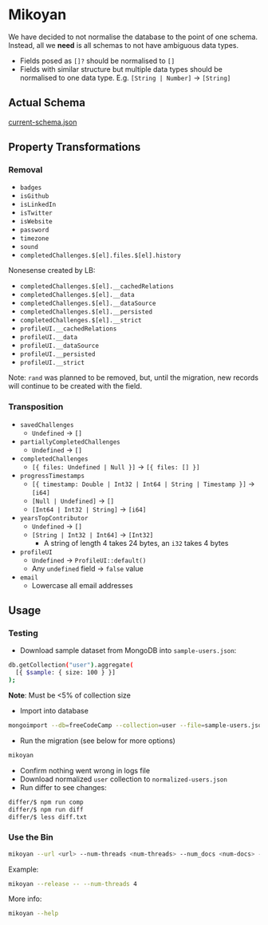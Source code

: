 # Mikoyan

We have decided to not normalise the database to the point of one schema. Instead, all we **need** is all schemas to not have ambiguous data types.

- Fields posed as `[]?` should be normalised to `[]`
- Fields with similar structure but multiple data types should be normalised to one data type. E.g. `[String | Number]` -> `[String]`

## Actual Schema

[current-schema.json](./current-schema.json)

## Property Transformations

### Removal

- `badges`
- `isGithub`
- `isLinkedIn`
- `isTwitter`
- `isWebsite`
- `password`
- `timezone`
- `sound`
- `completedChallenges.$[el].files.$[el].history`

Nonesense created by LB:

- `completedChallenges.$[el].__cachedRelations`
- `completedChallenges.$[el].__data`
- `completedChallenges.$[el].__dataSource`
- `completedChallenges.$[el].__persisted`
- `completedChallenges.$[el].__strict`
- `profileUI.__cachedRelations`
- `profileUI.__data`
- `profileUI.__dataSource`
- `profileUI.__persisted`
- `profileUI.__strict`

Note: `rand` was planned to be removed, but, until the migration, new records will continue to be created with the field.

### Transposition

- `savedChallenges`
  - `Undefined` -> `[]`
- `partiallyCompletedChallenges`
  - `Undefined` -> `[]`
- `completedChallenges`
  - `[{ files: Undefined | Null }]` -> `[{ files: [] }]`
- `progressTimestamps`
  - `[{ timestamp: Double | Int32 | Int64 | String | Timestamp }]` -> `[i64]`
  - `[Null | Undefined]` -> `[]`
  - `[Int64 | Int32 | String]` -> `[i64]`
- `yearsTopContributor`
  - `Undefined` -> `[]`
  - `[String | Int32 | Int64]` -> `[Int32]`
    - A string of length 4 takes 24 bytes, an `i32` takes 4 bytes
- `profileUI`
  - `Undefined` -> `ProfileUI::default()`
  - Any `undefined` field -> `false` value
- `email`
  - Lowercase all email addresses

## Usage

### Testing

- Download sample dataset from MongoDB into `sample-users.json`:

```sh
db.getCollection("user").aggregate(
  [{ $sample: { size: 100 } }]
);
```

**Note**: Must be <5% of collection size

- Import into database

```sh
mongoimport --db=freeCodeCamp --collection=user --file=sample-users.json
```

- Run the migration (see below for more options)

```sh
mikoyan
```

- Confirm nothing went wrong in logs file
- Download normalized `user` collection to `normalized-users.json`
- Run differ to see changes:

```sh
differ/$ npm run comp
differ/$ npm run diff
differ/$ less diff.txt
```

### Use the Bin

```bash
mikoyan --url <url> --num-threads <num-threads> --num_docs <num-docs> --logs <logs-path>
```

Example:

```bash
mikoyan --release -- --num-threads 4
```

More info:

```bash
mikoyan --help
```
